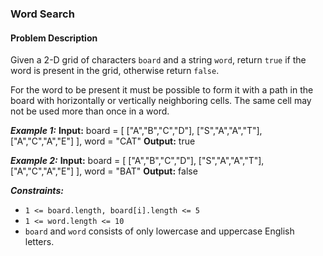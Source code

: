 ### Word Search

#### Problem Description

Given a 2-D grid of characters `board` and a string `word`, return `true` if the word is present in the grid, otherwise return `false`.

For the word to be present it must be possible to form it with a path in the board with horizontally or vertically neighboring cells. The same cell may not be used more than once in a word.

**_Example 1:_**
**Input:**
board = [
["A","B","C","D"],
["S","A","A","T"],
["A","C","A","E"]
],
word = "CAT"
**Output:** true

**_Example 2:_**
**Input:**
board = [
["A","B","C","D"],
["S","A","A","T"],
["A","C","A","E"]
],
word = "BAT"
**Output:** false

**_Constraints:_**

- `1 <= board.length, board[i].length <= 5`
- `1 <= word.length <= 10`
- `board` and `word` consists of only lowercase and uppercase English letters.

